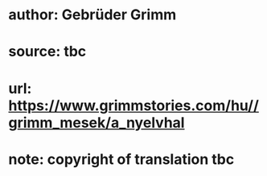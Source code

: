 # author: Gebrüder Grimm
# source: tbc
# url: https://www.grimmstories.com/hu//grimm_mesek/a_nyelvhal
# note: copyright of translation tbc


